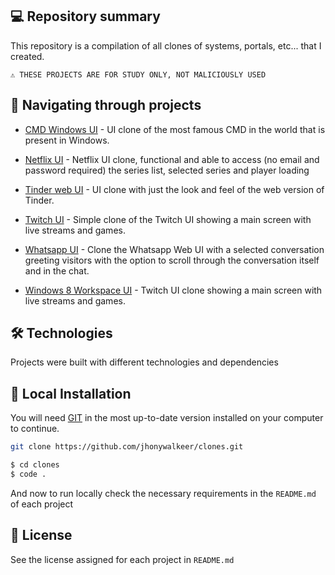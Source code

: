 ## 💻 Repository summary

This repository is a compilation of all clones of systems, portals, etc... that I created.

```text
⚠ THESE PROJECTS ARE FOR STUDY ONLY, NOT MALICIOUSLY USED
```

## 🚩 Navigating through projects


- [CMD Windows UI](https://github.com/jhonywalkeer/clone/tree/master/cmd-ui-clone) - UI clone of the most famous CMD in the world that is present in Windows.

- [Netflix UI](https://github.com/jhonywalkeer/clone/tree/master/netflix-simpleui) - Netflix UI clone, functional and able to access (no email and password required) the series list, selected series and player loading

- [Tinder web UI](https://github.com/jhonywalkeer/clone/tree/master/tinder-web-cloneui) - UI clone with just the look and feel of the web version of Tinder.

- [Twitch UI](https://github.com/jhonywalkeer/clone/tree/master/twitch-ui) - Simple clone of the Twitch UI showing a main screen with live streams and games.

- [Whatsapp UI](https://github.com/jhonywalkeer/clone/tree/master/whatsapp-simple-clone) - Clone the Whatsapp Web UI with a selected conversation greeting visitors with the option to scroll through the conversation itself and in the chat.

- [Windows 8 Workspace UI](https://github.com/jhonywalkeer/clone/tree/master/windows-8-workspace-clone) - Twitch UI clone showing a main screen with live streams and games.


## 🛠 Technologies

Projects were built with different technologies and dependencies

## 🔨 Local Installation

You will need [GIT](https://git-scm.com/) in the most up-to-date version installed on your computer to continue.

```bash
git clone https://github.com/jhonywalkeer/clones.git

$ cd clones
$ code .
```

And now to run locally check the necessary requirements in the `README.md` of each project

## 📖 License

See the license assigned for each project in `README.md`
